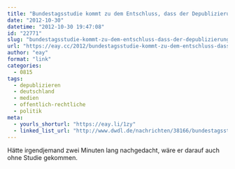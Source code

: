 ```yaml
---
title: "Bundestagsstudie kommt zu dem Entschluss, dass der Depublizierungszwang schadet"
date: "2012-10-30"
datetime: "2012-10-30 19:47:08"
id: "22771"
slug: "bundestagsstudie-kommt-zu-dem-entschluss-dass-der-depublizierungszwang-schadet"
url: "https://eay.cc/2012/bundestagsstudie-kommt-zu-dem-entschluss-dass-der-depublizierungszwang-schadet/"
author: "eay"
format: "link"
categories:
  - 0815
tags:
  - depublizieren
  - deutschland
  - medien
  - offentlich-rechtliche
  - politik
meta:
  - yourls_shorturl: "https://eay.li/1zy"
  - linked_list_url: "http://www.dwdl.de/nachrichten/38166/bundestagsstudie_depublizierungszwang_schadet/"
---
```


Hätte irgendjemand zwei Minuten lang nachgedacht, wäre er darauf auch ohne Studie gekommen.
